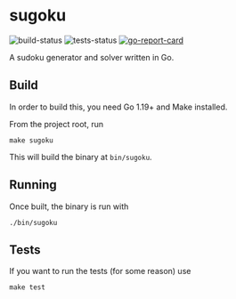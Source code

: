 # sugoku
![build-status](https://github.com/Jac0bDeal/sugoku/workflows/Build/badge.svg?branch=main)
![tests-status](https://github.com/Jac0bDeal/sugoku/workflows/Tests/badge.svg?branch=main)
[![go-report-card](https://goreportcard.com/badge/github.com/Jac0bDeal/sugoku)](https://goreportcard.com/report/github.com/Jac0bDeal/sugoku)

A sudoku generator and solver written in Go.

## Build
In order to build this, you need Go 1.19+ and Make installed.

From the project root, run
```shell script
make sugoku
```

This will build the binary at `bin/sugoku`.

## Running
Once built, the binary is run with
```shell script
./bin/sugoku
```

## Tests
If you want to run the tests (for some reason) use
```shell script
make test
```
